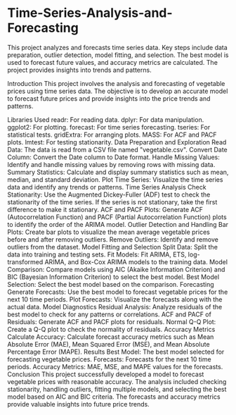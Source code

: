 # Time-Series-Analysis-and-Forecasting
This project analyzes and forecasts time series data. Key steps include data preparation, outlier detection, model fitting, and selection. The best model is used to forecast future values, and accuracy metrics are calculated. The project provides insights into trends and patterns.

Introduction
This project involves the analysis and forecasting of vegetable prices using time series data. The objective is to develop an accurate model to forecast future prices and provide insights into the price trends and patterns.

Libraries Used
readr: For reading data.
dplyr: For data manipulation.
ggplot2: For plotting.
forecast: For time series forecasting.
tseries: For statistical tests.
gridExtra: For arranging plots.
MASS: For ACF and PACF plots.
lmtest: For testing stationarity.
Data Preparation and Exploration
Read Data: The data is read from a CSV file named "vegetable.csv".
Convert Date Column: Convert the Date column to Date format.
Handle Missing Values: Identify and handle missing values by removing rows with missing data.
Summary Statistics: Calculate and display summary statistics such as mean, median, and standard deviation.
Plot Time Series: Visualize the time series data and identify any trends or patterns.
Time Series Analysis
Check Stationarity: Use the Augmented Dickey-Fuller (ADF) test to check the stationarity of the time series. If the series is not stationary, take the first difference to make it stationary.
ACF and PACF Plots: Generate ACF (Autocorrelation Function) and PACF (Partial Autocorrelation Function) plots to identify the order of the ARIMA model.
Outlier Detection and Handling
Bar Plots: Create bar plots to visualize the mean average vegetable prices before and after removing outliers.
Remove Outliers: Identify and remove outliers from the dataset.
Model Fitting and Selection
Split Data: Split the data into training and testing sets.
Fit Models: Fit ARIMA, ETS, log-transformed ARIMA, and Box-Cox ARIMA models to the training data.
Model Comparison: Compare models using AIC (Akaike Information Criterion) and BIC (Bayesian Information Criterion) to select the best model.
Best Model Selection: Select the best model based on the comparison.
Forecasting
Generate Forecasts: Use the best model to forecast vegetable prices for the next 10 time periods.
Plot Forecasts: Visualize the forecasts along with the actual data.
Model Diagnostics
Residual Analysis: Analyze residuals of the best model to check for any patterns or correlations.
ACF and PACF of Residuals: Generate ACF and PACF plots for residuals.
Normal Q-Q Plot: Create a Q-Q plot to check the normality of residuals.
Accuracy Metrics
Calculate Accuracy: Calculate forecast accuracy metrics such as Mean Absolute Error (MAE), Mean Squared Error (MSE), and Mean Absolute Percentage Error (MAPE).
Results
Best Model: The best model selected for forecasting vegetable prices.
Forecasts: Forecasts for the next 10 time periods.
Accuracy Metrics: MAE, MSE, and MAPE values for the forecasts.
Conclusion
This project successfully developed a model to forecast vegetable prices with reasonable accuracy. The analysis included checking stationarity, handling outliers, fitting multiple models, and selecting the best model based on AIC and BIC criteria. The forecasts and accuracy metrics provide valuable insights into future price trends.
